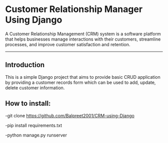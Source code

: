 
# Customer Relationship Manager Using Django

A Customer Relationship Management (CRM) system is a software platform that helps businesses manage interactions with their customers, streamline processes, and improve customer satisfaction and retention.
__________________________________________________________________



## Introduction
This is a simple Django project that aims to provide basic CRUD application by providing a customer records form which can be used to add, update, delete customer information.
## How to install:
-git clone https://github.com/Balpreet2001/CRM-using-Django

-pip install requirements.txt

-python manage.py runserver